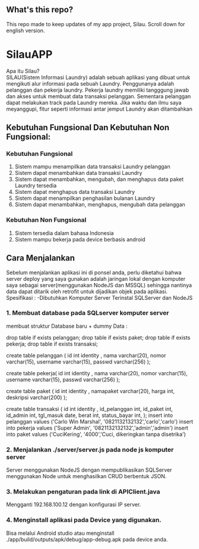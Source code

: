 ## What's this repo?
This repo made to keep updates of my app project, Silau.
Scroll down for english version.

# SilauAPP
Apa itu Silau?\
SILAU(Sistem Informasi Laundry) adalah sebuah aplikasi yang dibuat untuk mengikuti alur informasi pada sebuah Laundry. Penggunanya adalah pelanggan dan pekerja laundry. Pekerja laundry memiliki tangggung jawab dan akses untuk membuat data transaksi pelanggan. Sementara pelanggan dapat melakukan track pada Laundry mereka. Jika waktu dan ilmu saya meyanggupi, fitur seperti informasi antar jemput Laundry akan ditambahkan

## Kebutuhan Fungsional Dan Kebutuhan Non Fungsional:
### Kebutuhan Fungsional 
1. Sistem mampu menampilkan data transaksi Laundry pelanggan
2. Sistem dapat menambahkan data transaksi Laundry
3. Sistem dapat menambahkan, mengubah, dan menghapus data paket Laundry tersedia
4. Sistem dapat menghapus data transaksi Laundry
5. Sistem dapat menampilkan penghasilan bulanan Laundry
6. Sistem dapat menambahkan, menghapus, mengubah data pelanggan

### Kebutuhan Non Fungsional
1. Sistem tersedia dalam bahasa Indonesia
2. Sistem mampu bekerja pada device berbasis android

## Cara Menjalankan
Sebelum menjalankan aplikasi ini di ponsel anda, perlu diketahui bahwa server deploy yang saya gunakan
adalah jaringan lokal dengan komputer saya sebagai server(menggunakan NodeJS dan MSSQL) sehingga nantinya
data dapat ditarik oleh retrofit untuk dijadikan objek pada aplikasi.
Spesifikasi :
-Dibutuhkan Komputer Server Terinstal SQLServer dan NodeJS
### 1. Membuat database pada SQLserver komputer server
membuat struktur Database baru + dummy Data :<br/>

drop table if exists pelanggan;
drop table if exists paket;
drop table if exists pekerja;
drop table if exists transaksi;

create table pelanggan (
	id int identity ,
	nama varchar(20),
	nomor varchar(15),
	username varchar(15),
	passwd varchar(256)
	);

create table pekerja(
	id int identity ,
	nama varchar(20),
	nomor varchar(15),
	username varchar(15),
	passwd varchar(256)
	);

create table paket (
	id int identity ,
	namapaket varchar(20),
	harga int,
    deskripsi varchar(200)
	);

create table transaksi (
	id int identity ,
	id_pelanggan int,
	id_paket int,
	id_admin int,
	tgl_masuk date,
	berat int,
	status_bayar int,
);
insert into pelanggan values ('Carlo Win Marshal', '0821132132132','carlo','carlo')
insert into pekerja values ('Super Admin', '0821132132132','admin','admin')
insert into paket values ('CuciKering', '4000','Cuci, dikeringkan tanpa disetrika')

### 2. Menjalankan ./server/server.js pada node js komputer server
Server menggunakan NodeJS dengan mempublikasikan SQLServer menggunakan Node untuk menghasilkan CRUD berbentuk JSON.

### 3. Melakukan pengaturan pada link di APIClient.java
Mengganti 192.168.100.12 dengan konfigurasi IP server.

### 4. Menginstall aplikasi pada Device yang digunakan.
Bisa melalui Android studio atau menginstall ./app/build/outputs/apk/debug/app-debug.apk pada device anda.
